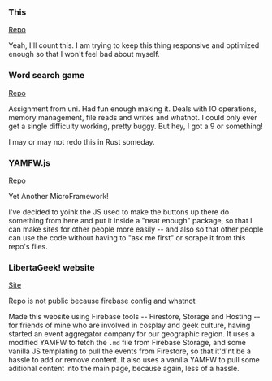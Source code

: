 ### This

[Repo](https://github.com/sirgento/sirgento.github.io)

Yeah, I'll count this. I am trying to keep this thing responsive
and optimized enough so that I won't feel bad about myself.

### Word search game

[Repo](https://github.com/sirgento/fundprog-projeto-cacapalavra)

Assignment from uni. Had fun enough making it. Deals with IO operations,
memory management, file reads and writes and whatnot. I could only ever
get a single difficulty working, pretty buggy. But hey, I got a 9 or something!

I may or may not redo this in Rust someday.

### YAMFW.js

[Repo](https://github.com/sirgento/yamfw.js)

Yet Another MicroFramework!

I've decided to yoink the JS used to make the buttons up there do something from here and put
it inside a "neat enough" package, so that I can make sites for other people more easily -- and also
so that other people can use the code without having to "ask me first" or scrape it from this repo's files.

### LibertaGeek! website

[Site](https://liberta-geek.web.app/)

Repo is not public because firebase config and whatnot

Made this website using Firebase tools -- Firestore, Storage and Hosting -- for friends of mine who are 
involved in cosplay and geek culture, having started an event aggregator company for our geographic region.
It uses a modified YAMFW to fetch the `.md` file from Firebase Storage, and some vanilla JS templating 
to pull the events from Firestore, so that it'd'nt be a hassle to add or remove content. It also uses a 
vanilla YAMFW to pull some aditional content into the main page, because again, less of a hassle.
